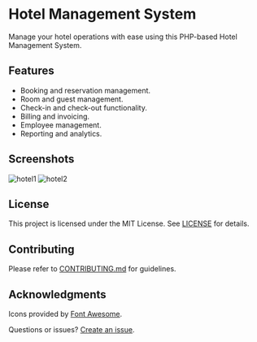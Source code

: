 # Hotel Management System

Manage your hotel operations with ease using this PHP-based Hotel Management System.

## Features

- Booking and reservation management.
- Room and guest management.
- Check-in and check-out functionality.
- Billing and invoicing.
- Employee management.
- Reporting and analytics.

## Screenshots

![hotel1](https://github.com/peter-kimanzi/Hotel-Management-System/assets/71552773/fe5a164a-3b5f-4535-be2c-8c665e7f81c0)
![hotel2](https://github.com/peter-kimanzi/Hotel-Management-System/assets/71552773/08e91591-922d-4776-94e2-855877ad4f50)

## License

This project is licensed under the MIT License. See [LICENSE](LICENSE) for details.

## Contributing

Please refer to [CONTRIBUTING.md](CONTRIBUTING.md) for guidelines.

## Acknowledgments

Icons provided by [Font Awesome](https://fontawesome.com/).

Questions or issues? [Create an issue](https://github.com/peter-kimanzi/Hotel-Management-System/issues).

